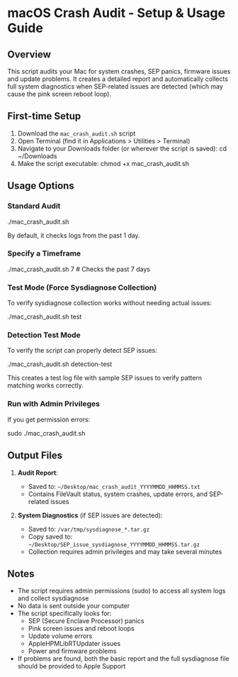 # macOS Crash Audit - Setup & Usage Guide

## Overview

This script audits your Mac for system crashes, SEP panics, firmware issues and update problems. It creates a detailed report and automatically collects full system diagnostics when SEP-related issues are detected (which may cause the pink screen reboot loop).

## First-time Setup

1. Download the `mac_crash_audit.sh` script
2. Open Terminal (find it in Applications > Utilities > Terminal)
3. Navigate to your Downloads folder (or wherever the script is saved):
   cd ~/Downloads
4. Make the script executable:
   chmod +x mac_crash_audit.sh

## Usage Options

### Standard Audit

./mac_crash_audit.sh

By default, it checks logs from the past 1 day.

### Specify a Timeframe

./mac_crash_audit.sh 7    # Checks the past 7 days

### Test Mode (Force Sysdiagnose Collection)

To verify sysdiagnose collection works without needing actual issues:

./mac_crash_audit.sh test

### Detection Test Mode

To verify the script can properly detect SEP issues:

./mac_crash_audit.sh detection-test

This creates a test log file with sample SEP issues to verify pattern matching works correctly.

### Run with Admin Privileges

If you get permission errors:

sudo ./mac_crash_audit.sh

## Output Files

1. **Audit Report**:
   - Saved to: `~/Desktop/mac_crash_audit_YYYYMMDD_HHMMSS.txt`
   - Contains FileVault status, system crashes, update errors, and SEP-related issues

2. **System Diagnostics** (if SEP issues are detected):
   - Saved to: `/var/tmp/sysdiagnose_*.tar.gz` 
   - Copy saved to: `~/Desktop/SEP_issue_sysdiagnose_YYYYMMDD_HHMMSS.tar.gz`
   - Collection requires admin privileges and may take several minutes

## Notes

- The script requires admin permissions (sudo) to access all system logs and collect sysdiagnose
- No data is sent outside your computer
- The script specifically looks for:
  - SEP (Secure Enclave Processor) panics
  - Pink screen issues and reboot loops
  - Update volume errors
  - AppleHPMLibRTUpdater issues
  - Power and firmware problems
- If problems are found, both the basic report and the full sysdiagnose file should be provided to Apple Support
